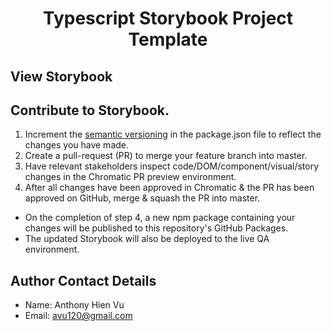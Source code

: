 <h1 align="center">
  Typescript Storybook Project Template
</h1>

## View Storybook

## Contribute to Storybook.

1. Increment the [semantic versioning](https://semver.org/) in the package.json file to reflect the changes you have made.
2. Create a pull-request (PR) to merge your feature branch into master.
3. Have relevant stakeholders inspect code/DOM/component/visual/story changes in the Chromatic PR preview environment.
4. After all changes have been approved in Chromatic & the PR has been approved on GitHub, merge & squash the PR into master.

- On the completion of step 4, a new npm package containing your changes will be published to this repository's GitHub Packages.
- The updated Storybook will also be deployed to the live QA environment.

## Author Contact Details

- Name: Anthony Hien Vu
- Email: avu120@gmail.com
